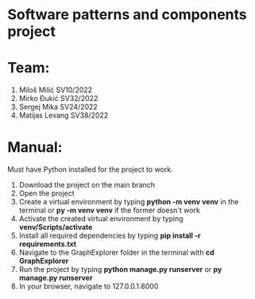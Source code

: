 # Software patterns and components project

# Team:
1. Miloš Milić SV10/2022
2. Mirko Đukić SV32/2022
3. Sergej Mika SV24/2022
4. Matijas Levang SV38/2022

# Manual:
Must have Python installed for the project to work.

1. Download the project on the main branch
2. Open the project
3. Create a virtual environment by typing **python -m venv venv** in the terminal or **py -m venv venv** if the former doesn't work
4. Activate the created virtual environment by typing **venv/Scripts/activate**
5. Install all required dependencies by typing **pip install -r requirements.txt**
6. Navigate to the GraphExplorer folder in the terminal with **cd GraphExplorer**
7. Run the project by typing **python manage.py runserver** or **py manage.py runserver**
8. In your browser, navigate to 127.0.0.1:8000

